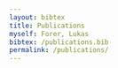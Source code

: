 ```yaml
---
layout: bibtex
title: Publications
myself: Forer, Lukas
bibtex: /publications.bib
permalink: /publications/
---
```




